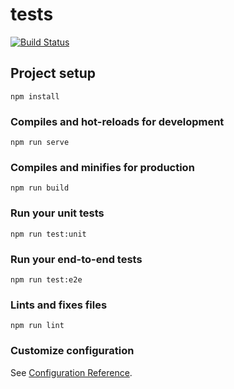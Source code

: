 # tests

[![Build Status](https://travis-ci.org/god-of-js/unit-tests-todo-list.svg?branch=master)](https://travis-ci.org/god-of-js/unit-tests-todo-list)

## Project setup
```
npm install
```

### Compiles and hot-reloads for development
```
npm run serve
```

### Compiles and minifies for production
```
npm run build
```

### Run your unit tests
```
npm run test:unit
```

### Run your end-to-end tests
```
npm run test:e2e
```

### Lints and fixes files
```
npm run lint
```

### Customize configuration
See [Configuration Reference](https://cli.vuejs.org/config/).
